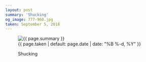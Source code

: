 ```yaml
---
layout: post
summary: 'Shucking'
og_image: 777-960.jpg
taken: September 5, 2018
---
```


<figure class="post">
 <img alt="{{ page.summary }}" sizes="(min-width: 700px) 50vw, calc(100vw - 2rem)" src="{{ site.assets_url }}/777-480.jpg" srcset="{{ site.assets_url }}/777-240.jpg 240w, {{ site.assets_url }}/777-480.jpg 480w, {{ site.assets_url }}/777-720.jpg 720w, {{ site.assets_url }}/777-960.jpg 960w"/>
 <figcaption>
  <time>
   {{ page.taken | default: page.date | date: "%B %-d, %Y" }}
  </time>
  <p>
   Shucking
  </p>
 </figcaption>
</figure>
